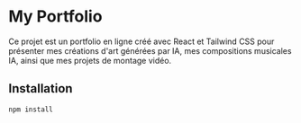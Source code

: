 # My Portfolio

Ce projet est un portfolio en ligne créé avec React et Tailwind CSS pour présenter mes créations d'art générées par IA, mes compositions musicales IA, ainsi que mes projets de montage vidéo.

## Installation

```bash
npm install
